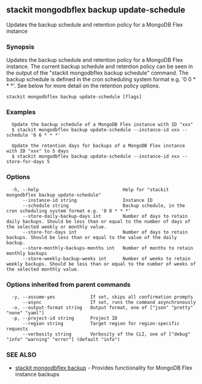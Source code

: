 ## stackit mongodbflex backup update-schedule

Updates the backup schedule and retention policy for a MongoDB Flex instance

### Synopsis

Updates the backup schedule and retention policy for a MongoDB Flex instance.
The current backup schedule and retention policy can be seen in the output of the "stackit mongodbflex backup schedule" command.
The backup schedule is defined in the cron scheduling system format e.g. '0 0 * * *'.
See below for more detail on the retention policy options.

```
stackit mongodbflex backup update-schedule [flags]
```

### Examples

```
  Update the backup schedule of a MongoDB Flex instance with ID "xxx"
  $ stackit mongodbflex backup update-schedule --instance-id xxx --schedule '6 6 * * *'

  Update the retention days for backups of a MongoDB Flex instance with ID "xxx" to 5 days
  $ stackit mongodbflex backup update-schedule --instance-id xxx --store-for-days 5
```

### Options

```
  -h, --help                               Help for "stackit mongodbflex backup update-schedule"
      --instance-id string                 Instance ID
      --schedule string                    Backup schedule, in the cron scheduling system format e.g. '0 0 * * *'
      --store-daily-backup-days int        Number of days to retain daily backups. Should be less than or equal to the number of days of the selected weekly or monthly value.
      --store-for-days int                 Number of days to retain backups. Should be less than or equal to the value of the daily backup.
      --store-monthly-backups-months int   Number of months to retain monthly backups
      --store-weekly-backup-weeks int      Number of weeks to retain weekly backups. Should be less than or equal to the number of weeks of the selected monthly value.
```

### Options inherited from parent commands

```
  -y, --assume-yes             If set, skips all confirmation prompts
      --async                  If set, runs the command asynchronously
  -o, --output-format string   Output format, one of ["json" "pretty" "none" "yaml"]
  -p, --project-id string      Project ID
      --region string          Target region for region-specific requests
      --verbosity string       Verbosity of the CLI, one of ["debug" "info" "warning" "error"] (default "info")
```

### SEE ALSO

* [stackit mongodbflex backup](./stackit_mongodbflex_backup.md)	 - Provides functionality for MongoDB Flex instance backups

